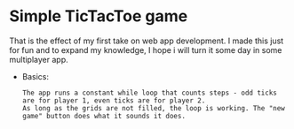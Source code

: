 # Simple TicTacToe game
That is the effect of my first take on web app development. 
I made this just for fun and to expand my knowledge, I hope i will turn it some day in some multiplayer app.

- Basics:

  ```
  The app runs a constant while loop that counts steps - odd ticks are for player 1, even ticks are for player 2.
  As long as the grids are not filled, the loop is working. The "new game" button does what it sounds it does.
  ```